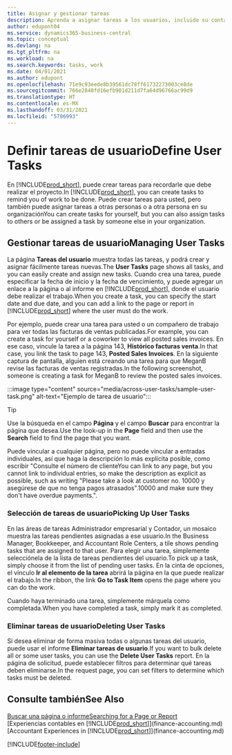 ```yaml
---
title: Asignar y gestionar tareas
description: Aprenda a asignar tareas a los usuarios, incluido su contador, en Business Central, y cómo seleccionar y completar las tareas.
author: edupont04
ms.service: dynamics365-business-central
ms.topic: conceptual
ms.devlang: na
ms.tgt_pltfrm: na
ms.workload: na
ms.search.keywords: tasks, work
ms.date: 04/01/2021
ms.author: edupont
ms.openlocfilehash: 71e9c93eede8b39561dc78ff61732273003ce8de
ms.sourcegitcommit: 766e2840fd16efb901d211d7fa64d96766ac99d9
ms.translationtype: HT
ms.contentlocale: es-MX
ms.lasthandoff: 03/31/2021
ms.locfileid: "5786993"
---
```

# <a name="define-user-tasks"></a><span data-ttu-id="1b880-103">Definir tareas de usuario</span><span class="sxs-lookup"><span data-stu-id="1b880-103">Define User Tasks</span></span>

<span data-ttu-id="1b880-104">En [!INCLUDE[prod_short](includes/prod_short.md)], puede crear tareas para recordarle que debe realizar el proyecto.</span><span class="sxs-lookup"><span data-stu-id="1b880-104">In [!INCLUDE[prod_short](includes/prod_short.md)], you can create tasks to remind you of work to be done.</span></span> <span data-ttu-id="1b880-105">Puede crear tareas para usted, pero también puede asignar tareas a otras personas o a otra persona en su organización</span><span class="sxs-lookup"><span data-stu-id="1b880-105">You can create tasks for yourself, but you can also assign tasks to others or be assigned a task by someone else in your organization.</span></span>  

## <a name="managing-user-tasks"></a><span data-ttu-id="1b880-106">Gestionar tareas de usuario</span><span class="sxs-lookup"><span data-stu-id="1b880-106">Managing User Tasks</span></span>

<span data-ttu-id="1b880-107">La página **Tareas del usuario** muestra todas las tareas, y podrá crear y asignar fácilmente tareas nuevas.</span><span class="sxs-lookup"><span data-stu-id="1b880-107">The **User Tasks** page shows all tasks, and you can easily create and assign new tasks.</span></span> <span data-ttu-id="1b880-108">Cuando crea una tarea, puede especificar la fecha de inicio y la fecha de vencimiento, y puede agregar un enlace a la página o al informe en [!INCLUDE[prod_short](includes/prod_short.md)], donde el usuario debe realizar el trabajo.</span><span class="sxs-lookup"><span data-stu-id="1b880-108">When you create a task, you can specify the start date and due date, and you can add a link to the page or report in [!INCLUDE[prod_short](includes/prod_short.md)] where the user must do the work.</span></span>  

<span data-ttu-id="1b880-109">Por ejemplo, puede crear una tarea para usted o un compañero de trabajo para ver todas las facturas de ventas publicadas.</span><span class="sxs-lookup"><span data-stu-id="1b880-109">For example, you can create a task for yourself or a coworker to view all posted sales invoices.</span></span> <span data-ttu-id="1b880-110">En ese caso, vincule la tarea a la página 143, **Histórico facturas venta**.</span><span class="sxs-lookup"><span data-stu-id="1b880-110">In that case, you link the task to page 143, **Posted Sales Invoices**.</span></span> <span data-ttu-id="1b880-111">En la siguiente captura de pantalla, alguien está creando una tarea para que MeganB revise las facturas de ventas registradas.</span><span class="sxs-lookup"><span data-stu-id="1b880-111">In the following screenshot, someone is creating a task for MeganB to review the posted sales invoices.</span></span>  

:::image type="content" source="media/across-user-tasks/sample-user-task.png" alt-text="Ejemplo de tarea de usuario":::

> [!TIP]  
> <span data-ttu-id="1b880-113">Use la búsqueda en el campo **Página** y el campo **Buscar** para encontrar la página que desea.</span><span class="sxs-lookup"><span data-stu-id="1b880-113">Use the look-up in the **Page** field and then use the **Search** field to find the page that you want.</span></span>  
>
> <span data-ttu-id="1b880-114">Puede vincular a cualquier página, pero no puede vincular a entradas individuales, así que haga la descripción lo más explícita posible, como escribir "Consulte el número de cliente</span><span class="sxs-lookup"><span data-stu-id="1b880-114">You can link to any page, but you cannot link to individual entries, so make the description as explicit as possible, such as writing "Please take a look at customer no.</span></span> <span data-ttu-id="1b880-115">10000 y asegúrese de que no tenga pagos atrasados".</span><span class="sxs-lookup"><span data-stu-id="1b880-115">10000 and make sure they don't have overdue payments.".</span></span>

### <a name="picking-up-user-tasks"></a><span data-ttu-id="1b880-116">Selección de tareas de usuario</span><span class="sxs-lookup"><span data-stu-id="1b880-116">Picking Up User Tasks</span></span>

<span data-ttu-id="1b880-117">En las áreas de tareas Administrador empresarial y Contador, un mosaico muestra las tareas pendientes asignadas a ese usuario.</span><span class="sxs-lookup"><span data-stu-id="1b880-117">In the Business Manager, Bookkeeper, and Accountant Role Centers, a tile shows pending tasks that are assigned to that user.</span></span> <span data-ttu-id="1b880-118">Para elegir una tarea, simplemente selecciónela de la lista de tareas pendientes del usuario.</span><span class="sxs-lookup"><span data-stu-id="1b880-118">To pick up a task, simply choose it from the list of pending user tasks.</span></span> <span data-ttu-id="1b880-119">En la cinta de opciones, el vínculo **Ir al elemento de la tarea** abrirá la página en la que puede realizar el trabajo.</span><span class="sxs-lookup"><span data-stu-id="1b880-119">In the ribbon, the link **Go to Task Item** opens the page where you can do the work.</span></span>  

<span data-ttu-id="1b880-120">Cuando haya terminado una tarea, simplemente márquela como completada.</span><span class="sxs-lookup"><span data-stu-id="1b880-120">When you have completed a task, simply mark it as completed.</span></span>  

### <a name="deleting-user-tasks"></a><span data-ttu-id="1b880-121">Eliminar tareas de usuario</span><span class="sxs-lookup"><span data-stu-id="1b880-121">Deleting User Tasks</span></span>

<span data-ttu-id="1b880-122">Si desea eliminar de forma masiva todas o algunas tareas del usuario, puede usar el informe **Eliminar tareas de usuario**.</span><span class="sxs-lookup"><span data-stu-id="1b880-122">If you want to bulk delete all or some user tasks, you can use the **Delete User Tasks** report.</span></span> <span data-ttu-id="1b880-123">En la página de solicitud, puede establecer filtros para determinar qué tareas deben eliminarse.</span><span class="sxs-lookup"><span data-stu-id="1b880-123">In the request page, you can set filters to determine which tasks must be deleted.</span></span>  

## <a name="see-also"></a><span data-ttu-id="1b880-124">Consulte también</span><span class="sxs-lookup"><span data-stu-id="1b880-124">See Also</span></span>

[<span data-ttu-id="1b880-125">Buscar una página o informe</span><span class="sxs-lookup"><span data-stu-id="1b880-125">Searching for a Page or Report</span></span>](ui-search.md)  
<span data-ttu-id="1b880-126">[Experiencias contables en [!INCLUDE[prod_short](includes/prod_short.md)]](finance-accounting.md)</span><span class="sxs-lookup"><span data-stu-id="1b880-126">[Accountant Experiences in [!INCLUDE[prod_short](includes/prod_short.md)]](finance-accounting.md)</span></span>  


[!INCLUDE[footer-include](includes/footer-banner.md)]